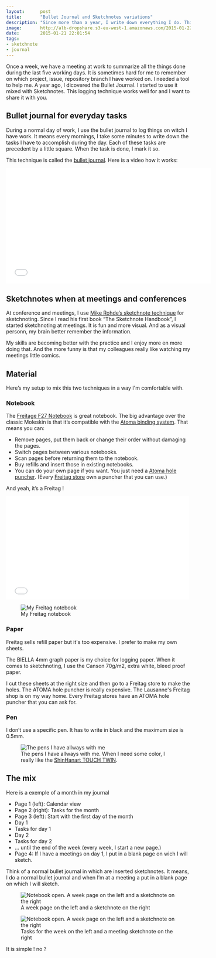 ```yaml
---
layout:      post
title:       "Bullet Journal and Sketchnotes variations"
description: "Since more than a year, I write down everything I do. This logging technique works well for and I want to share it with you."
image:       http://alb-dropshare.s3-eu-west-1.amazonaws.com/2015-01-22-blog-sketchnote.jpg
date:        2015-01-21 22:01:54
tags:
- sketchnote
- journal
---
```


Once a week, we have a meeting at work to summarize all the things done during the last five working days. It is sometimes hard for me to remember on which project, issue, repository branch I have worked on. I needed a tool to help me.
A year ago, I dicovered the Bullet Journal. I started to use it mixed with Sketchnotes.
This logging technique works well for and I want to share it with you.

## Bullet journal for everyday tasks

During a normal day of work, I use the bullet journal to log things on witch I have work. It means every mornings, I take some minutes to write down the tasks I have to accomplish during the day. Each of these tasks are precedent by a little square. When the task is done, I mark it so.

This technique is called the [bullet journal](http://bulletjournal.com). Here is a video how it works:

<iframe width="560" height="315" src="//www.youtube.com/embed/GfRf43JTqY4" frameborder="0" allowfullscreen></iframe>

## Sketchnotes when at meetings and conferences

At conference and meetings, I use [Mike Rohde’s sketchnote technique](http://rohdesign.com/book/) for sketchnoting. Since I read his first book “The Sketchnote Handbook”, I started sketchnoting at meetings. It is fun and more visual. And as a visual personn, my brain better remember the information.

My skills are becoming better with the practice and I enjoy more en more doing that. And the more funny is that my colleagues really like watching my meetings little comics.

## Material

Here’s my setup to mix this two techniques in a way I'm comfortable with.

### Notebook

The [Freitage F27 Notebook](http://www.freitag.ch/Fundamentals/Notebooks-%26-Agendas/NOTEBOOK/pa/F27_00017) is great notebook. The big advantage over the classic Moleskin is that it’s compatible with the [Atoma binding system](http://www.atoma.be/). That means you can:

- Remove pages, put them back or change their order without damaging the pages.
- Switch pages between various notebooks.
- Scan pages before returning them to the notebook.
- Buy refills and insert those in existing notebooks.
- You can do your own page if you want. You just need a [Atoma hole puncher](http://www.atoma.be/en/puncher.php). (Every [Freitag store](http://www.freitag.ch/store-locator) own a puncher that you can use.)

And yeah, it’s a Freitag !

<iframe src="//player.vimeo.com/video/30231914" width="500" height="281" frameborder="0" webkitallowfullscreen mozallowfullscreen allowfullscreen></iframe>

<figure>
<img src="http://alb-dropshare.s3-eu-west-1.amazonaws.com/2015-01-21-blog-notebook/2015-01-21-blog-notebook.jpg" alt="My Freitag notebook">
<figcaption>
My Freitag notebook
</figcaption>
</figure>

### Paper

Freitag sells refill paper but it's too expensive. I prefer to make my own sheets.

The BIELLA 4mm graph paper is my choice for logging paper. When it comes to sketchnoting, I use the Canson 70g/m2, extra white, bleed proof paper.

I cut these sheets at the right size and then go to a Freitag store to make the holes. The ATOMA hole puncher is really expensive. The Lausanne's Freitag shop is on my way home. Every Freitag stores have an ATOMA hole puncher that you can ask for.

### Pen

I don’t use a specific pen. It has to write in black and the maximum size is 0.5mm.

<figure>
<img src="http://alb-dropshare.s3-eu-west-1.amazonaws.com/2015-01-21-blog-pens/2015-01-21-blog-pens.JPG" alt="The pens I have allways with me">
<figcaption>
The pens I have allways with me. When I need some color, I really like the <a href="http://shinhanart.co.kr/eng/product/product_touch.php">ShinHanart TOUCH TWIN</a>.
</figcaption>
</figure>

## The mix

Here is a exemple of a month in my journal

- Page 1 (left): Calendar view
- Page 2 (right): Tasks for the month
- Page 3 (left): Start with the first day of the month
- Day 1
- Tasks for day 1
- Day 2
- Tasks for day 2
- ... until the end of the week (every week, I start a new page.)
- Page 4: If I have a meetings on day 1, I put in a blank page on wich I will sketch.  

Think of a normal bullet journal in which are inserted sketchnotes. It means, I do a normal bullet journal and when I’m at a meeting a put in a blank page on which I will sketch.

<figure>
<img src="http://alb-dropshare.s3-eu-west-1.amazonaws.com/2015-01-21-blog-bullet-sketch-1/2015-01-21-blog-bullet-sketch-1.jpg" alt="Notebook open. A week page on the left and a sketchnote on the right">
<figcaption>
A week page on the left and a sketchnote on the right
</figcaption>
</figure>

<figure>
<img src="http://alb-dropshare.s3-eu-west-1.amazonaws.com/2015-01-21-blog-bullet-sketch-2/2015-01-21-blog-bullet-sketch-2.jpg" alt="Notebook open. A week page on the left and a sketchnote on the right">
<figcaption>
Tasks for the week on the left and a meeting sketchnote on the right
</figcaption>
</figure>

It is simple ! no ?
